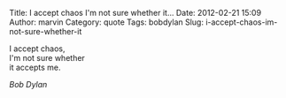 Title: I accept chaos I'm not sure whether it...
Date: 2012-02-21 15:09
Author: marvin
Category: quote
Tags: bobdylan
Slug: i-accept-chaos-im-not-sure-whether-it

I accept chaos,  
I'm not sure whether  
it accepts me.

<cite>Bob Dylan</cite>

